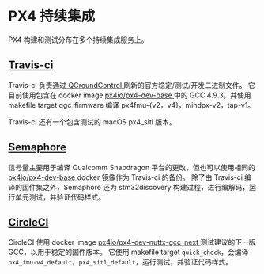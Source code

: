 # PX4 持续集成

PX4 构建和测试分布在多个持续集成服务上。

## [Travis-ci](https://travis-ci.org/PX4/Firmware)

Travis-ci 负责通过[ QGroundControl ](http://qgroundcontrol.com/)刷新的官方稳定/测试/开发二进制文件。 它目前使用包含在 docker image [ px4io/px4-dev-base ](https://hub.docker.com/r/px4io/px4-dev-base/)中的 GCC 4.9.3，并使用 makefile target qgc_firmware 编译 px4fmu-{v2，v4}，mindpx-v2，tap-v1。

Travis-ci 还有一个包含测试的 macOS px4_sitl 版本。

## [Semaphore](https://semaphoreci.com/px4/firmware)

信号量主要用于编译 Qualcomm Snapdragon 平台的更改，但也可以使用相同的[ px4io/px4-dev-base ](https://hub.docker.com/r/px4io/px4-dev-base/) docker 镜像作为 Travis-ci 的备份。 除了由 Travis-ci 编译的固件集之外，Semaphore 还为 stm32discovery 构建过程，进行编解码，运行单元测试，并验证代码样式。

## [CircleCI](https://circleci.com/gh/PX4/Firmware)

CircleCI 使用 docker image [ px4io/px4-dev-nuttx-gcc_next ](https://hub.docker.com/r/px4io/px4-dev-nuttx-gcc_next/)测试建议的下一版 GCC，以用于稳定的固件版本。 它使用 makefile target `quick_check`，会编译 `px4_fmu-v4_default`，`px4_sitl_default`，运行测试，并验证代码样式。
